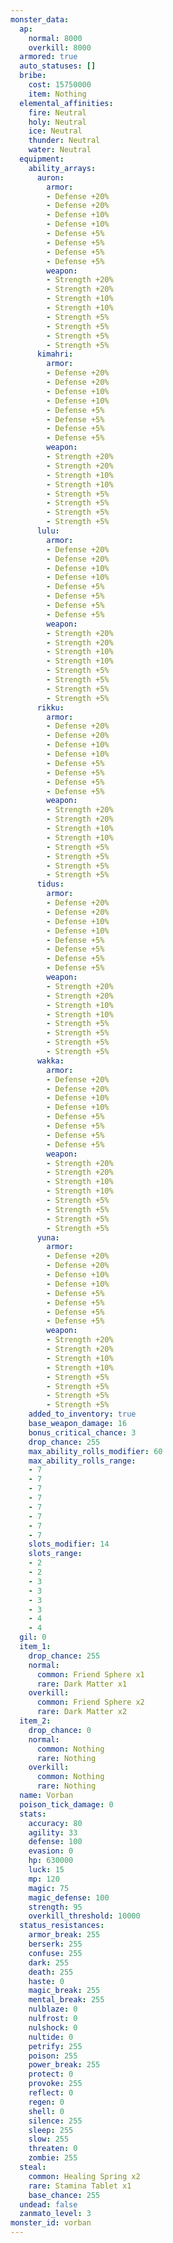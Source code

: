 ```yaml
---
monster_data:
  ap:
    normal: 8000
    overkill: 8000
  armored: true
  auto_statuses: []
  bribe:
    cost: 15750000
    item: Nothing
  elemental_affinities:
    fire: Neutral
    holy: Neutral
    ice: Neutral
    thunder: Neutral
    water: Neutral
  equipment:
    ability_arrays:
      auron:
        armor:
        - Defense +20%
        - Defense +20%
        - Defense +10%
        - Defense +10%
        - Defense +5%
        - Defense +5%
        - Defense +5%
        - Defense +5%
        weapon:
        - Strength +20%
        - Strength +20%
        - Strength +10%
        - Strength +10%
        - Strength +5%
        - Strength +5%
        - Strength +5%
        - Strength +5%
      kimahri:
        armor:
        - Defense +20%
        - Defense +20%
        - Defense +10%
        - Defense +10%
        - Defense +5%
        - Defense +5%
        - Defense +5%
        - Defense +5%
        weapon:
        - Strength +20%
        - Strength +20%
        - Strength +10%
        - Strength +10%
        - Strength +5%
        - Strength +5%
        - Strength +5%
        - Strength +5%
      lulu:
        armor:
        - Defense +20%
        - Defense +20%
        - Defense +10%
        - Defense +10%
        - Defense +5%
        - Defense +5%
        - Defense +5%
        - Defense +5%
        weapon:
        - Strength +20%
        - Strength +20%
        - Strength +10%
        - Strength +10%
        - Strength +5%
        - Strength +5%
        - Strength +5%
        - Strength +5%
      rikku:
        armor:
        - Defense +20%
        - Defense +20%
        - Defense +10%
        - Defense +10%
        - Defense +5%
        - Defense +5%
        - Defense +5%
        - Defense +5%
        weapon:
        - Strength +20%
        - Strength +20%
        - Strength +10%
        - Strength +10%
        - Strength +5%
        - Strength +5%
        - Strength +5%
        - Strength +5%
      tidus:
        armor:
        - Defense +20%
        - Defense +20%
        - Defense +10%
        - Defense +10%
        - Defense +5%
        - Defense +5%
        - Defense +5%
        - Defense +5%
        weapon:
        - Strength +20%
        - Strength +20%
        - Strength +10%
        - Strength +10%
        - Strength +5%
        - Strength +5%
        - Strength +5%
        - Strength +5%
      wakka:
        armor:
        - Defense +20%
        - Defense +20%
        - Defense +10%
        - Defense +10%
        - Defense +5%
        - Defense +5%
        - Defense +5%
        - Defense +5%
        weapon:
        - Strength +20%
        - Strength +20%
        - Strength +10%
        - Strength +10%
        - Strength +5%
        - Strength +5%
        - Strength +5%
        - Strength +5%
      yuna:
        armor:
        - Defense +20%
        - Defense +20%
        - Defense +10%
        - Defense +10%
        - Defense +5%
        - Defense +5%
        - Defense +5%
        - Defense +5%
        weapon:
        - Strength +20%
        - Strength +20%
        - Strength +10%
        - Strength +10%
        - Strength +5%
        - Strength +5%
        - Strength +5%
        - Strength +5%
    added_to_inventory: true
    base_weapon_damage: 16
    bonus_critical_chance: 3
    drop_chance: 255
    max_ability_rolls_modifier: 60
    max_ability_rolls_range:
    - 7
    - 7
    - 7
    - 7
    - 7
    - 7
    - 7
    - 7
    slots_modifier: 14
    slots_range:
    - 2
    - 2
    - 3
    - 3
    - 3
    - 3
    - 4
    - 4
  gil: 0
  item_1:
    drop_chance: 255
    normal:
      common: Friend Sphere x1
      rare: Dark Matter x1
    overkill:
      common: Friend Sphere x2
      rare: Dark Matter x2
  item_2:
    drop_chance: 0
    normal:
      common: Nothing
      rare: Nothing
    overkill:
      common: Nothing
      rare: Nothing
  name: Vorban
  poison_tick_damage: 0
  stats:
    accuracy: 80
    agility: 33
    defense: 100
    evasion: 0
    hp: 630000
    luck: 15
    mp: 120
    magic: 75
    magic_defense: 100
    strength: 95
    overkill_threshold: 10000
  status_resistances:
    armor_break: 255
    berserk: 255
    confuse: 255
    dark: 255
    death: 255
    haste: 0
    magic_break: 255
    mental_break: 255
    nulblaze: 0
    nulfrost: 0
    nulshock: 0
    nultide: 0
    petrify: 255
    poison: 255
    power_break: 255
    protect: 0
    provoke: 255
    reflect: 0
    regen: 0
    shell: 0
    silence: 255
    sleep: 255
    slow: 255
    threaten: 0
    zombie: 255
  steal:
    common: Healing Spring x2
    rare: Stamina Tablet x1
    base_chance: 255
  undead: false
  zanmato_level: 3
monster_id: vorban
---
```

